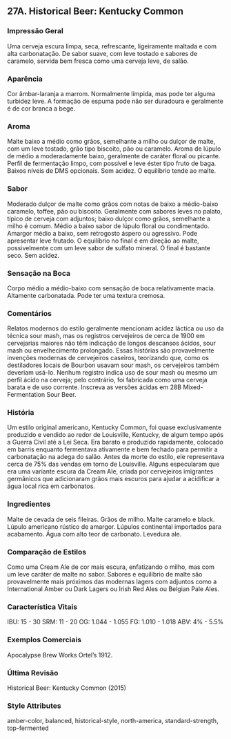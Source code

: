 ## 27A. Historical Beer: Kentucky Common

### Impressão Geral

Uma cerveja escura limpa, seca, refrescante, ligeiramente maltada e com alta carbonatação. De sabor suave, com leve tostado e sabores de caramelo, servida bem fresca como uma cerveja leve, de salão.

### Aparência

Cor âmbar-laranja a marrom. Normalmente límpida, mas pode ter alguma turbidez leve. A formação de espuma pode não ser duradoura e geralmente é de cor branca a bege.

### Aroma

Malte baixo a médio como grãos, semelhante a milho ou dulçor de malte, com um leve tostado, grão tipo biscoito, pão ou caramelo. Aroma de lúpulo de médio a moderadamente baixo, geralmente de caráter floral ou picante. Perfil de fermentação limpo, com possível e leve éster tipo fruto de baga. Baixos níveis de DMS opcionais. Sem acidez. O equilíbrio tende ao malte.

### Sabor

Moderado dulçor de malte como grãos com notas de baixo a médio-baixo caramelo, toffee, pão ou biscoito. Geralmente com sabores leves no palato, típico de cerveja com adjuntos; baixo dulçor como grãos, semelhante a milho é comum. Médio a baixo sabor de lúpulo floral ou condimentado. Amargor médio a baixo, sem retrogosto áspero ou agressivo. Pode apresentar leve frutado. O equilíbrio no final é em direção ao malte, possivelmente com um leve sabor de sulfato mineral. O final é bastante seco. Sem acidez.

### Sensação na Boca

Corpo médio a médio-baixo com sensação de boca relativamente macia. Altamente carbonatada. Pode ter uma textura cremosa.

### Comentários

Relatos modernos do estilo geralmente mencionam acidez láctica ou uso da técnica sour mash, mas os registros cervejeiros de cerca de 1900 em cervejarias maiores não têm indicação de longos descansos ácidos, sour mash ou envelhecimento prolongado. Essas histórias são provavelmente invenções modernas de cervejeiros caseiros, teorizando que, como os destiladores locais de Bourbon usavam sour mash, os cervejeiros também deveriam usá-lo. Nenhum registro indica uso de sour mash ou mesmo um perfil ácido na cerveja; pelo contrário, foi fabricada como uma cerveja barata e de uso corrente. Inscreva as versões ácidas em 28B Mixed-Fermentation Sour Beer.

### História

Um estilo original americano, Kentucky Common, foi quase exclusivamente produzido e vendido ao redor de Louisville, Kentucky, de algum tempo após a Guerra Civil até a Lei Seca. Era barato e produzido rapidamente, colocado em barris enquanto fermentava ativamente e bem fechado para permitir a carbonatação na adega do salão. Antes da morte do estilo, ele representava cerca de 75% das vendas em torno de Louisville. Alguns especularam que era uma variante escura da Cream Ale, criada por cervejeiros imigrantes germânicos que adicionaram grãos mais escuros para ajudar a acidificar a água local rica em carbonatos.

### Ingredientes

Malte de cevada de seis fileiras. Grãos de milho. Malte caramelo e black. Lúpulo americano rústico de amargor. Lúpulos continental importados para acabamento. Água com alto teor de carbonato. Levedura ale.

### Comparação de Estilos

Como uma Cream Ale de cor mais escura, enfatizando o milho, mas com um leve caráter de malte no sabor. Sabores e equilíbrio de malte são provavelmente mais próximos das modernas lagers com adjuntos como a International Amber ou Dark Lagers ou  Irish Red Ales ou Belgian Pale Ales.

### Característica Vitais

IBU: 15 - 30
SRM: 11 - 20
OG: 1.044 - 1.055
FG: 1.010 - 1.018
ABV: 4% - 5.5%

### Exemplos Comerciais

Apocalypse Brew Works Ortel’s 1912.

### Última Revisão

Historical Beer: Kentucky Common (2015)

### Style Attributes

amber-color, balanced, historical-style, north-america, standard-strength, top-fermented

